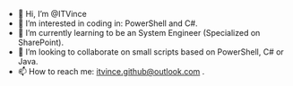 - 👋 Hi, I’m @ITVince
- 👀 I’m interested in coding in: PowerShell and C#. 
- 🌱 I’m currently learning to be an System Engineer (Specialized on SharePoint).
- 💞️ I’m looking to collaborate on small scripts based on PowerShell, C# or Java.
- 📫 How to reach me: itvince.github@outlook.com .

<!---
ITVince/ITVince is a ✨ special ✨ repository because its `README.md` (this file) appears on your GitHub profile.
You can click the Preview link to take a look at your changes.
--->
